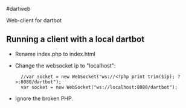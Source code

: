 #dartweb

Web-client for dartbot

## Running a client with a local dartbot

* Rename index.php to index.html
* Change the websocket ip to "localhost":
		
		//var socket = new WebSocket("ws://<?php print trim($ip); ?>:8080/dartbot");
		var socket = new WebSocket("ws://localhost:8080/dartbot");

* Ignore the broken PHP.